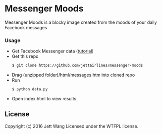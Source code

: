 # Messenger Moods
Messenger Moods is a blocky image created from the moods of your daily Facebook messages

### Usage
- Get Facebook Messenger data ([tutorial])
- Get this repo
    ```bash
    $ git clone https://github.com/jettairlines/messenger-moods
    ```
- Drag (unzipped folder)/html/messages.htm into cloned repo
- Run
    ```bash
    $ python data.py
    ```
- Open index.html to view results

License
----

Copyright (c) 2016 Jett Wang Licensed under the WTFPL license.

[tutorial]: jettairlines.github.io